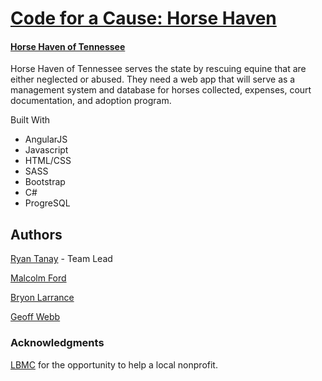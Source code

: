 # [Code for a Cause: Horse Haven](http://www.codefornashville.org/#home)

#### [Horse Haven of Tennessee](http://www.horsehaventn.org)


Horse Haven of Tennessee serves the state by rescuing equine that are either neglected or abused. They need a web app that will serve as a management system and database for horses collected, expenses, court documentation, and adoption program.


Built With

* AngularJS
* Javascript
* HTML/CSS
* SASS
* Bootstrap
* C#
* ProgreSQL

## Authors

[Ryan Tanay](https://github.com/NewEvolution) - Team Lead
 
[Malcolm Ford](https://github.com/MalcolmFord)

[Bryon Larrance](https://github.com/beelarr)

[Geoff Webb](https://github.com/webbdm)

### Acknowledgments

[LBMC](http://www.lmbc.com) for the opportunity to help a local nonprofit.

